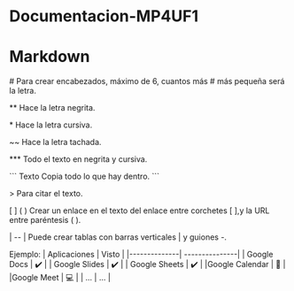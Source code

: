 # Documentacion-MP4UF1
   <h1>Markdown</h1>
   <p> # Para crear encabezados, máximo de 6, cuantos más # más pequeña será la letra.</p>
<p>**	Hace la letra negrita.</p>
<p>*	Hace la letra cursiva.</p>
<p>~~	Hace la letra tachada.</p>
<p>***	Todo el texto en negrita y cursiva.</p>
<p>```
Texto	Copia todo lo que hay dentro.
``` </p>
<p>> 	Para citar el texto.</p>
<p>[ ] ( )	Crear un enlace en el texto del enlace entre corchetes [ ],y la URL entre paréntesis ( ).</p>
<p>| -- | 	Puede crear tablas con barras verticales | y guiones -.</p>
Ejemplo:
| Aplicaciones | Visto |
|--------------| ---------------|
| Google Docs | ✔️ |
| Google Slides | ✔️ |
| Google Sheets | ✔️ |
|Google Calendar | 📆 |
|Google Meet | 💻 |
| ... | ... |
